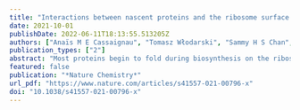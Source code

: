 ```yaml
---
title: "Interactions between nascent proteins and the ribosome surface inhibit co-translational folding."
date: 2021-10-01
publishDate: 2022-06-11T18:13:55.513205Z
authors: ["Anaïs M E Cassaignau", "Tomasz Włodarski", "Sammy H S Chan", "Lauren F Woodburn", "Ivana V Bukvin", "Julian O Streit", "Lisa D Cabrita", "Christopher A Waudby", "John Christodoulou"]
publication_types: ["2"]
abstract: "Most proteins begin to fold during biosynthesis on the ribosome. It has been suggested that interactions between the emerging polypeptide and the ribosome surface might allow the ribosome itself to modulate co-translational folding. Here we combine protein engineering and NMR spectroscopy to characterize a series of interactions between the ribosome surface and unfolded nascent chains of the immunoglobulin-like FLN5 filamin domain. The strongest interactions are found for a C-terminal segment that is essential for folding, and we demonstrate quantitative agreement between the strength of this interaction and the energetics of the co-translational folding process itself. Mutations in this region that reduce the extent of binding result in a shift in the co-translational folding equilibrium towards the native state. Our results therefore demonstrate that a competition between folding and binding provides a simple, dynamic mechanism for the modulation of co-translational folding by the ribosome. o̧pyright 2021. The Author(s)."
featured: false
publication: "*Nature Chemistry*"
url_pdf: "https://www.nature.com/articles/s41557-021-00796-x"
doi: "10.1038/s41557-021-00796-x"
---
```


